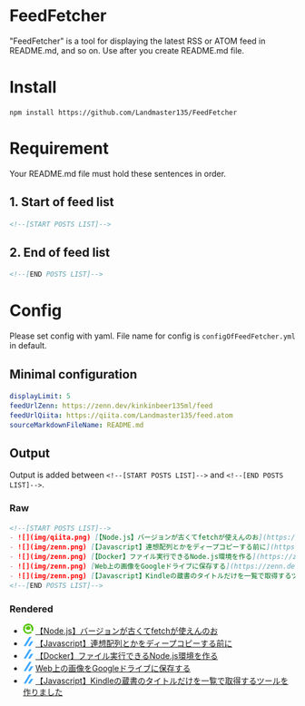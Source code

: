 # FeedFetcher
"FeedFetcher" is a tool for displaying the latest RSS or ATOM feed in README.md, and so on.
Use after you create README.md file.

# Install
```dos
npm install https://github.com/Landmaster135/FeedFetcher
```

# Requirement
Your README.md file must hold these sentences in order.

## 1. Start of feed list
```markdown
<!--[START POSTS LIST]-->
```

## 2. End of feed list
```markdown
<!--[END POSTS LIST]-->
```

# Config

Please set config with yaml. File name for config is `configOfFeedFetcher.yml` in default.

## Minimal configuration
```yaml
displayLimit: 5
feedUrlZenn: https://zenn.dev/kinkinbeer135ml/feed
feedUrlQiita: https://qiita.com/Landmaster135/feed.atom
sourceMarkdownFileName: README.md
```

## Output

Output is added between `<!--[START POSTS LIST]-->` and `<!--[END POSTS LIST]-->`.

### Raw

```markdown
<!--[START POSTS LIST]-->
- ![](img/qiita.png) [【Node.js】バージョンが古くてfetchが使えんのお](https://qiita.com/Landmaster135/items/19e67db282f2e35d1197)
- ![](img/zenn.png) [【Javascript】連想配列とかをディープコピーする前に](https://zenn.dev/kinkinbeer135ml/articles/79972f1e056887)
- ![](img/zenn.png) [【Docker】ファイル実行できるNode.js環境を作る](https://zenn.dev/kinkinbeer135ml/articles/6369ee73dd1508)
- ![](img/zenn.png) [Web上の画像をGoogleドライブに保存する](https://zenn.dev/kinkinbeer135ml/articles/44a5b20371482e)
- ![](img/zenn.png) [【Javascript】Kindleの蔵書のタイトルだけを一覧で取得するツールを作りました](https://zenn.dev/kinkinbeer135ml/articles/1500f99b37aece)
<!--[END POSTS LIST]-->
```

### Rendered

<!--[START POSTS LIST]-->
- ![](img/qiita.png) [【Node.js】バージョンが古くてfetchが使えんのお](https://qiita.com/Landmaster135/items/19e67db282f2e35d1197)
- ![](img/zenn.png) [【Javascript】連想配列とかをディープコピーする前に](https://zenn.dev/kinkinbeer135ml/articles/79972f1e056887)
- ![](img/zenn.png) [【Docker】ファイル実行できるNode.js環境を作る](https://zenn.dev/kinkinbeer135ml/articles/6369ee73dd1508)
- ![](img/zenn.png) [Web上の画像をGoogleドライブに保存する](https://zenn.dev/kinkinbeer135ml/articles/44a5b20371482e)
- ![](img/zenn.png) [【Javascript】Kindleの蔵書のタイトルだけを一覧で取得するツールを作りました](https://zenn.dev/kinkinbeer135ml/articles/1500f99b37aece)
<!--[END POSTS LIST]-->


